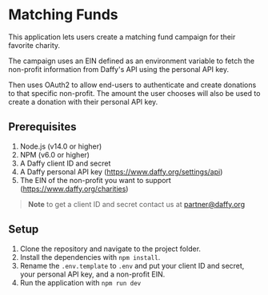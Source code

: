 # Matching Funds

This application lets users create a matching fund campaign for their favorite charity.

The campaign uses an EIN defined as an environment variable to fetch the non-profit information from Daffy's API using the personal API key.

Then uses OAuth2 to allow end-users to authenticate and create donations to that specific non-profit. The amount the user chooses will also be used to create a donation with their personal API key.

## Prerequisites

1. Node.js (v14.0 or higher)
2. NPM (v6.0 or higher)
3. A Daffy client ID and secret
4. A Daffy personal API key (https://www.daffy.org/settings/api)
5. The EIN of the non-profit you want to support (https://www.daffy.org/charities)

> **Note** to get a client ID and secret contact us at partner@daffy.org

## Setup

1. Clone the repository and navigate to the project folder.
2. Install the dependencies with `npm install`.
3. Rename the `.env.template` to `.env` and put your client ID and secret, your personal API key, and a non-profit EIN.
4. Run the application with `npm run dev`
